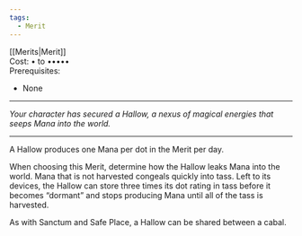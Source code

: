 ```yaml
---
tags:
  - Merit
---
```


[[Merits|Merit]]\
Cost: • to •••••\
Prerequisites:
- None

---

_Your character has secured a Hallow, a nexus of magical energies that seeps Mana into the world._

---

A Hallow produces one Mana per dot in the Merit per day.

When choosing this Merit, determine how the Hallow leaks Mana into the world. Mana that is not harvested congeals quickly into tass. Left to its devices, the Hallow can store three times its dot rating in tass before it becomes “dormant” and stops producing Mana until all of the tass is harvested.

As with Sanctum and Safe Place, a Hallow can be shared between a cabal.